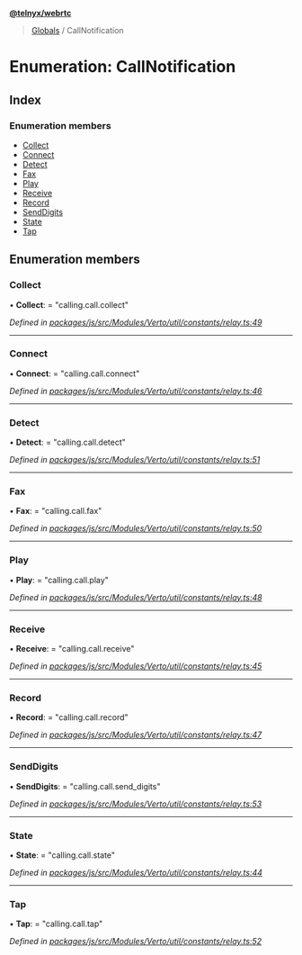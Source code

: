 **[@telnyx/webrtc](../README.md)**

> [Globals](../README.md) / CallNotification

# Enumeration: CallNotification

## Index

### Enumeration members

* [Collect](callnotification.md#collect)
* [Connect](callnotification.md#connect)
* [Detect](callnotification.md#detect)
* [Fax](callnotification.md#fax)
* [Play](callnotification.md#play)
* [Receive](callnotification.md#receive)
* [Record](callnotification.md#record)
* [SendDigits](callnotification.md#senddigits)
* [State](callnotification.md#state)
* [Tap](callnotification.md#tap)

## Enumeration members

### Collect

•  **Collect**:  = "calling.call.collect"

*Defined in [packages/js/src/Modules/Verto/util/constants/relay.ts:49](https://github.com/team-telnyx/webrtc/blob/main/packages/js/src/Modules/Verto/util/constants/relay.ts#L49)*

___

### Connect

•  **Connect**:  = "calling.call.connect"

*Defined in [packages/js/src/Modules/Verto/util/constants/relay.ts:46](https://github.com/team-telnyx/webrtc/blob/main/packages/js/src/Modules/Verto/util/constants/relay.ts#L46)*

___

### Detect

•  **Detect**:  = "calling.call.detect"

*Defined in [packages/js/src/Modules/Verto/util/constants/relay.ts:51](https://github.com/team-telnyx/webrtc/blob/main/packages/js/src/Modules/Verto/util/constants/relay.ts#L51)*

___

### Fax

•  **Fax**:  = "calling.call.fax"

*Defined in [packages/js/src/Modules/Verto/util/constants/relay.ts:50](https://github.com/team-telnyx/webrtc/blob/main/packages/js/src/Modules/Verto/util/constants/relay.ts#L50)*

___

### Play

•  **Play**:  = "calling.call.play"

*Defined in [packages/js/src/Modules/Verto/util/constants/relay.ts:48](https://github.com/team-telnyx/webrtc/blob/main/packages/js/src/Modules/Verto/util/constants/relay.ts#L48)*

___

### Receive

•  **Receive**:  = "calling.call.receive"

*Defined in [packages/js/src/Modules/Verto/util/constants/relay.ts:45](https://github.com/team-telnyx/webrtc/blob/main/packages/js/src/Modules/Verto/util/constants/relay.ts#L45)*

___

### Record

•  **Record**:  = "calling.call.record"

*Defined in [packages/js/src/Modules/Verto/util/constants/relay.ts:47](https://github.com/team-telnyx/webrtc/blob/main/packages/js/src/Modules/Verto/util/constants/relay.ts#L47)*

___

### SendDigits

•  **SendDigits**:  = "calling.call.send\_digits"

*Defined in [packages/js/src/Modules/Verto/util/constants/relay.ts:53](https://github.com/team-telnyx/webrtc/blob/main/packages/js/src/Modules/Verto/util/constants/relay.ts#L53)*

___

### State

•  **State**:  = "calling.call.state"

*Defined in [packages/js/src/Modules/Verto/util/constants/relay.ts:44](https://github.com/team-telnyx/webrtc/blob/main/packages/js/src/Modules/Verto/util/constants/relay.ts#L44)*

___

### Tap

•  **Tap**:  = "calling.call.tap"

*Defined in [packages/js/src/Modules/Verto/util/constants/relay.ts:52](https://github.com/team-telnyx/webrtc/blob/main/packages/js/src/Modules/Verto/util/constants/relay.ts#L52)*
